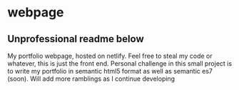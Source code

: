 # webpage
## __Unprofessional readme below__ 
My portfolio webpage, hosted on netlify. 
Feel free to steal my code or whatever, this is just the front end. 
Personal challenge in this small project is to write my portfolio in semantic html5 format as well as semantic es7 (soon). 
Will add more ramblings as I continue developing
